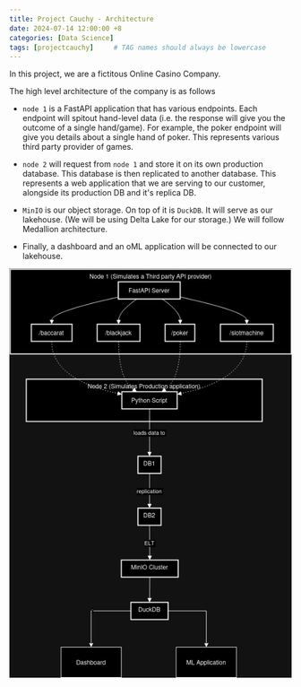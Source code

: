 ```yaml
---
title: Project Cauchy - Architecture
date: 2024-07-14 12:00:00 +8
categories: [Data Science]
tags: [projectcauchy]     # TAG names should always be lowercase
---
```


In this project, we are a fictitous Online Casino Company.

The high level architecture of the company is as follows

- `node 1` is a FastAPI application that has various endpoints. Each endpoint will spitout hand-level data (i.e. the response will give you the outcome of a single hand/game). For example, the poker endpoint will give you details about a single hand of poker. This represents various third party provider of games.

- `node 2` will request from `node 1` and store it on its own production database. This database is then replicated to another database.  This represents a web application that we are serving to our customer, alongside its production DB and it's replica DB.

- `MinIO` is our object storage. On top of it is `DuckDB`. It will serve as our lakehouse. (We will be using Delta Lake for our storage.) We will follow Medallion architecture.

- Finally, a dashboard and an oML application will be connected to our lakehouse.

![alt text](/assets/images/post_0003/arch.png "architecture")
